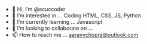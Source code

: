 - 👋 Hi, I’m @acuccoder
- 👀 I’m interested in ... Coding HTML, CSS, JS, Python
- 🌱 I’m currently learning ... Javascript
- 💞️ I’m looking to collaborate on ... 
- 📫 How to reach me ... aaravvchopra@outlook.com

<!---
acuccoder/acuccoder is a ✨ special ✨ repository because its `README.md` (this file) appears on your GitHub profile.
You can click the Preview link to take a look at your changes.
--->
